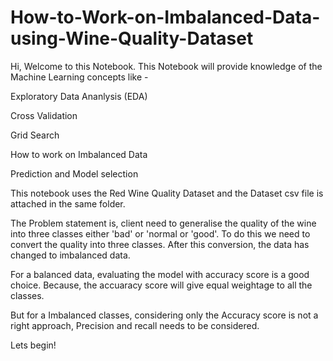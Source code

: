 # How-to-Work-on-Imbalanced-Data-using-Wine-Quality-Dataset
Hi, 
Welcome to this Notebook. 
This Notebook will provide knowledge of the Machine Learning concepts like -

Exploratory Data Ananlysis (EDA)

Cross Validation 

Grid Search

How to work on Imbalanced Data

Prediction and Model selection

This notebook uses the Red Wine Quality Dataset and the Dataset csv file is attached in the same folder.

The Problem statement is, client need to generalise the quality of the wine into three classes either 'bad' or 'normal or 'good'.
To do this we need to convert the quality into three classes. After this conversion, the data has changed to imbalanced data.

For a balanced data, evaluating the model with accuracy score is a good choice. Because, the accuaracy score will give equal weightage to all the classes.

But for a Imbalanced classes, considering only the Accuracy score is not a right approach, Precision and recall needs to be considered.

Lets begin!
